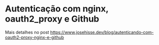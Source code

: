 # Autenticação com nginx, oauth2_proxy e Github

Mais detalhes no post <https://www.josehisse.dev/blog/autenticando-com-oauth2-proxy-nginx-e-github>
